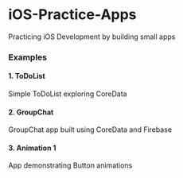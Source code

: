 # iOS-Practice-Apps
Practicing iOS Development by building small apps

### Examples

#### 1. ToDoList
Simple ToDoList exploring CoreData 

#### 2. GroupChat
GroupChat app built using CoreData and Firebase

#### 3. Animation 1
App demonstrating Button animations
